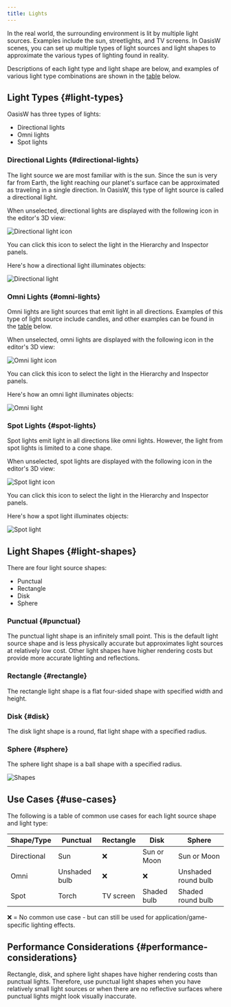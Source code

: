 ```yaml
---
title: Lights
---
```


In the real world, the surrounding environment is lit by multiple light sources. Examples include the sun, streetlights, and TV screens. In OasisW scenes, you can set up multiple types of light sources and light shapes to approximate the various types of lighting found in reality.

Descriptions of each light type and light shape are below, and examples of various light type combinations are shown in the [table](#use-cases) below.

## Light Types {#light-types}

OasisW has three types of lights:

* Directional lights
* Omni lights
* Spot lights

### Directional Lights {#directional-lights}

The light source we are most familiar with is the sun. Since the sun is very far from Earth, the light reaching our planet's surface can be approximated as traveling in a single direction. In OasisW, this type of light source is called a directional light.

When unselected, directional lights are displayed with the following icon in the editor's 3D view:

![Directional light icon](/img/user-manual/graphics/lighting/lights/directional_icon.jpg)

You can click this icon to select the light in the Hierarchy and Inspector panels.

Here's how a directional light illuminates objects:

![Directional light](/img/user-manual/graphics/lighting/lights/directional.jpg)

### Omni Lights {#omni-lights}

Omni lights are light sources that emit light in all directions. Examples of this type of light source include candles, and other examples can be found in the [table](#use-cases) below.

When unselected, omni lights are displayed with the following icon in the editor's 3D view:

![Omni light icon](/img/user-manual/graphics/lighting/lights/point_icon.jpg)

You can click this icon to select the light in the Hierarchy and Inspector panels.

Here's how an omni light illuminates objects:

![Omni light](/img/user-manual/graphics/lighting/lights/point.jpg)

### Spot Lights {#spot-lights}

Spot lights emit light in all directions like omni lights. However, the light from spot lights is limited to a cone shape.

When unselected, spot lights are displayed with the following icon in the editor's 3D view:

![Spot light icon](/img/user-manual/graphics/lighting/lights/spot_icon.jpg)

You can click this icon to select the light in the Hierarchy and Inspector panels.

Here's how a spot light illuminates objects:

![Spot light](/img/user-manual/graphics/lighting/lights/spot.jpg)

## Light Shapes {#light-shapes}

There are four light source shapes:

* Punctual
* Rectangle
* Disk
* Sphere

### Punctual {#punctual}

The punctual light shape is an infinitely small point. This is the default light source shape and is less physically accurate but approximates light sources at relatively low cost. Other light shapes have higher rendering costs but provide more accurate lighting and reflections.

### Rectangle {#rectangle}

The rectangle light shape is a flat four-sided shape with specified width and height.

### Disk {#disk}

The disk light shape is a round, flat light shape with a specified radius.

### Sphere {#sphere}

The sphere light shape is a ball shape with a specified radius.

![Shapes](/img/user-manual/graphics/lighting/lights/shapes.jpg)

## Use Cases {#use-cases}

The following is a table of common use cases for each light source shape and light type:

| Shape/Type   | Punctual      | Rectangle              | Disk                   | Sphere                |
| -------------|---------------| -----------------------| -----------------------| ----------------------|
| Directional  | Sun           | ❌                      | Sun or Moon            | Sun or Moon           |
| Omni         | Unshaded bulb | ❌                      | ❌                     | Unshaded round bulb   |
| Spot         | Torch         | TV screen              | Shaded bulb            | Shaded round bulb     |

❌ = No common use case - but can still be used for application/game-specific lighting effects.

## Performance Considerations {#performance-considerations}

Rectangle, disk, and sphere light shapes have higher rendering costs than punctual lights. Therefore, use punctual light shapes when you have relatively small light sources or when there are no reflective surfaces where punctual lights might look visually inaccurate.
